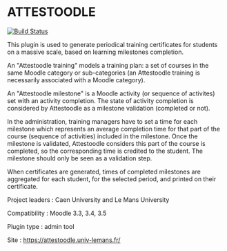 # ATTESTOODLE


[![Build Status](https://travis-ci.org/grp-attestoodle/attestoodle.svg?branch=master)](https://travis-ci.org/grp-attestoodle/attestoodle)

This plugin is used to generate periodical training certificates for students on a massive scale, based on learning milestones completion.

An "Attestoodle training" models a training plan: a set of courses in the same Moodle category or sub-categories (an Attestoodle training is necessarily associated with a Moodle category).

An "Attestoodle milestone" is a Moodle activity (or sequence of activites) set with an activity completion. The state of activity completion is considered by Attestoodle as a milestone validation (completed or not). 

In the administration, training managers have to set a time for each milestone which represents an average completion time for that part of the course (sequence of activities) included in the milestone.  Once the milestone is validated, Attestoodle considers this part of the course is completed, so the corresponding time is credited to the student. The milestone should only be seen as a validation step.

When certificates are generated, times of completed milestones are aggregated for each student, for the selected period, and printed on their certificate.

Project leaders : Caen University and Le Mans University

Compatibility : Moodle 3.3, 3.4, 3.5

Plugin type : admin tool

Site : https://attestoodle.univ-lemans.fr/
